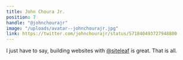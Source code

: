 ```yaml
---
title: John Choura Jr.
position: 7
handle: "@johnchourajr"
image: "/uploads/avatar--johnchourajr.jpg"
link: https://twitter.com/johnchourajr/status/571840493727948800
---
```


I just have to say, building websites with [@siteleaf](https://twitter.com/siteleaf) is great. That is all.

